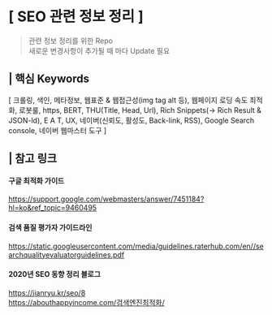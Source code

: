 # [ SEO 관련 정보 정리 ]

> 관련 정보 정리를 위한 Repo  
> 새로운 변경사항이 추가될 때 마다 Update 필요

## | 핵심 Keywords

[ 크롤링, 색인, 메타정보, 웹표준 & 웹접근성(img tag alt 등), 웹페이지 로딩 속도 최적화, 로봇룰, https, BERT, THU(Title, Head, Url), Rich Snippets(→ Rich Result & JSON-ld), E A T, UX, 네이버(신뢰도, 활성도, Back-link, RSS), Google Search console, 네이버 웹마스터 도구 ]

## | 참고 링크

#### 구글 최적화 가이드

https://support.google.com/webmasters/answer/7451184?hl=ko&ref_topic=9460495

#### 검색 품질 평가자 가이드라인

https://static.googleusercontent.com/media/guidelines.raterhub.com/en//searchqualityevaluatorguidelines.pdf

#### 2020년 SEO 동향 정리 블로그

https://jianryu.kr/seo/8  
https://abouthappyincome.com/검색엔진최적화/
